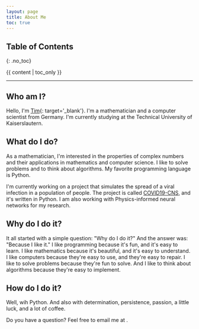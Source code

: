 ```yaml
---
layout: page
title: About Me
toc: true
---
```


## Table of Contents
{: .no_toc}

{{ content | toc_only }}

---

## Who am I?

Hello, I'm [Tim](#){: target='_blank'}. I'm a mathematician and a computer scientist from Germany. I'm currently studying at the Technical University of Kaiserslautern.


## What do I do?

As a mathematician, I'm interested in the properties of complex numbers and their applications in mathematics and computer science. I like to solve problems and to think about algorithms. My favorite programming language is Python.

I'm currently working on a project that simulates the spread of a viral infection in a population of people. The project is called [COVID19-CNS,](./COVID19-CNS) and it's written in Python. I am also working with Physics-informed neural networks for my research.


## Why do I do it?

It all started with a simple question: "Why do I do it?" And the answer was: "Because I like it." I like programming because it's fun, and it's easy to learn. I like mathematics because it's beautiful, and it's easy to understand. I like computers because they're easy to use, and they're easy to repair. I like to solve problems because they're fun to solve. And I like to think about algorithms because they're easy to implement.

## How do I do it?

Well, wih Python. And also with determination, persistence, passion, a little luck, and a lot of coffee.

Do you have a question? Feel free to email me at [](mailto:).